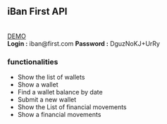 <h2>iBan First API</h2><br>
<a href="https://test8.enterprise-esolutions.com/iban/"> DEMO </a><br>
<b>Login :</b> iban@first.com
<b>Password :</b> DguzNoKJ+UrRy

<h3>functionalities</h3>
<ul>
<li>Show the list of wallets</li>
<li>Show a wallet</li>
<li>Find a wallet balance by date</li>
<li>Submit a new wallet</li>
<li>Show the List of financial movements</li>
<li>Show a financial movements</li>
</ul>
